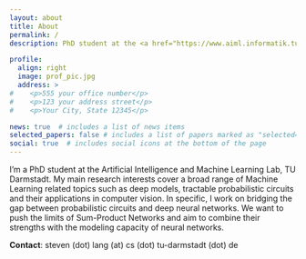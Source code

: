 ```yaml
---
layout: about
title: About
permalink: /
description: PhD student at the <a href="https://www.aiml.informatik.tu-darmstadt.de">AIML Lab, TU Darmstadt</a>.

profile:
  align: right
  image: prof_pic.jpg
  address: >
#    <p>555 your office number</p>
#    <p>123 your address street</p>
#    <p>Your City, State 12345</p>

news: true  # includes a list of news items
selected_papers: false # includes a list of papers marked as "selected={true}"
social: true  # includes social icons at the bottom of the page
---
```


I’m a PhD student at the  Artificial Intelligence and Machine Learning Lab, TU Darmstadt. My main research interests cover a broad range of Machine Learning related topics such as deep models, tractable probabilistic circuits and their applications in computer vision. In specific, I work on bridging the gap between probabilistic circuits and deep neural networks. We want to push the limits of Sum-Product Networks and aim to combine their strengths with the modeling capacity of neural networks.

**Contact**: steven (dot) lang (at) cs (dot) tu-darmstadt (dot) de
